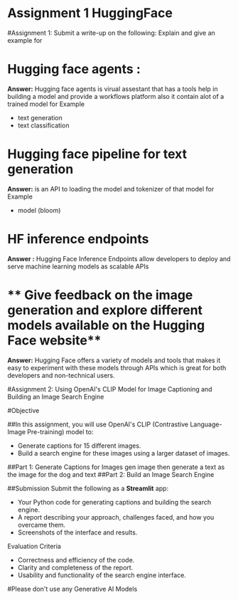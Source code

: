 # Assignment 1 HuggingFace

#Assignment 1: Submit a write-up on the following:
Explain and give an example for

# **Hugging face agents :**

**Answer:** Hugging face agents is virual assestant that has a tools help in building a model and provide a workflows platform also it contain alot of a trained model
for Example
- text generation
- text classification


# **Hugging face pipeline for text generation**
**Answer:**  is an API to loading the model and tokenizer of that model
for Example 
- model (bloom)


# **HF inference endpoints**
**Answer :** Hugging Face Inference Endpoints allow developers to deploy and serve machine learning models as scalable APIs

# ** Give feedback on the image generation and explore different models available on the Hugging Face website**
**Answer:** Hugging Face offers a variety of models and tools that makes it easy to experiment with these models through APIs which is great for both developers and non-technical users.


#Assignment 2: Using OpenAI's CLIP Model for Image Captioning and Building an Image Search Engine

#Objective

##In this assignment, you will use OpenAI's CLIP (Contrastive Language-Image Pre-training) model to:
- Generate captions for 15 different images.
- Build a search engine for these images using a larger dataset of images.


##Part 1: Generate Captions for Images
gen image then generate a text as the image for the dog and text
##Part 2: Build an Image Search Engine


##Submission
Submit the following as a **Streamlit** app:

- Your Python code for generating captions and building the search engine.
- A report describing your approach, challenges faced, and how you overcame them.
- Screenshots of the interface and results.

Evaluation Criteria

- Correctness and efficiency of the code.
- Clarity and completeness of the report.
- Usability and functionality of the search engine interface.

#Please don't use any Generative AI Models
